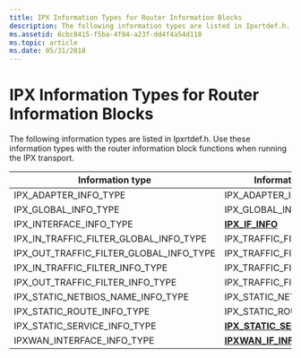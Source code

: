 ```yaml
---
title: IPX Information Types for Router Information Blocks
description: The following information types are listed in Ipxrtdef.h. Use these information types with the router information block functions when running the IPX transport.
ms.assetid: 6cbc8415-f5ba-4f84-a23f-dd4f4a54d118
ms.topic: article
ms.date: 05/31/2018
---
```


# IPX Information Types for Router Information Blocks

The following information types are listed in Ipxrtdef.h. Use these information types with the router information block functions when running the IPX transport.



| Information type                              | Information structure                                          |
|-----------------------------------------------|----------------------------------------------------------------|
| IPX\_ADAPTER\_INFO\_TYPE                      | IPX\_ADAPTER\_INFO                                             |
| IPX\_GLOBAL\_INFO\_TYPE                       | IPX\_GLOBAL\_INFO                                              |
| IPX\_INTERFACE\_INFO\_TYPE                    | [**IPX\_IF\_INFO**](/windows/desktop/api/Ipxrtdef/ns-ipxrtdef-ipx_if_info)                           |
| IPX\_IN\_TRAFFIC\_FILTER\_GLOBAL\_INFO\_TYPE  | IPX\_TRAFFIC\_FILTER\_GLOBAL\_INFO                             |
| IPX\_OUT\_TRAFFIC\_FILTER\_GLOBAL\_INFO\_TYPE | IPX\_TRAFFIC\_FILTER\_GLOBAL\_INFO                             |
| IPX\_IN\_TRAFFIC\_FILTER\_INFO\_TYPE          | IPX\_TRAFFIC\_FILTER\_INFO                                     |
| IPX\_OUT\_TRAFFIC\_FILTER\_INFO\_TYPE         | IPX\_TRAFFIC\_FILTER\_INFO                                     |
| IPX\_STATIC\_NETBIOS\_NAME\_INFO\_TYPE        | IPX\_STATIC\_NETBIOS\_NAME\_INFO                               |
| IPX\_STATIC\_ROUTE\_INFO\_TYPE                | IPX\_STATIC\_ROUTE\_INFO                                       |
| IPX\_STATIC\_SERVICE\_INFO\_TYPE              | [**IPX\_STATIC\_SERVICE\_INFO**](/previous-versions/windows/desktop/legacy/aa374456(v=vs.85)) |
| IPXWAN\_INTERFACE\_INFO\_TYPE                 | [**IPXWAN\_IF\_INFO**](/windows/desktop/api/Ipxrtdef/ns-ipxrtdef-ipxwan_if_info)                     |



 

 

 